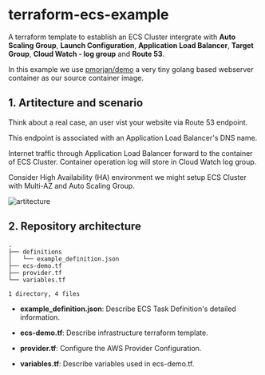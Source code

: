 # terraform-ecs-example

A terraform template to establish an ECS Cluster intergrate with **Auto Scaling Group**, **Launch Configuration**, **Application Load Balancer**, **Target Group**, **Cloud Watch - log group** and **Route 53**.

In this example we use [pmorjan/demo](https://hub.docker.com/r/pmorjan/demo/) a very tiny golang based webserver container as our source container image. 
## 1. Artitecture and scenario
Think about a real case, an user vist your website via Route 53 endpoint.

This endpoint is associated with an Application Load Balancer's DNS name.

Internet traffic through Application Load Balancer forward to the container of ECS Cluster. Container operation log will store in Cloud Watch log group.  

Consider High Availability (HA) environment we might setup ECS Cluster with Multi-AZ and Auto Scaling Group.

![artitecture](https://imgur.com/AkJsjAU.png)

## 2. Repository architecture
```
.
├── definitions
│   └── example_definition.json
├── ecs-demo.tf
├── provider.tf
└── variables.tf

1 directory, 4 files
```
- **example_definition.json**: Describe ECS Task Definition's detailed information.

- **ecs-demo.tf**: Describe infrastructure terraform template.

- **provider.tf**: Configure the AWS Provider Configuration.

- **variables.tf**: Describe variables used in ecs-demo.tf.
